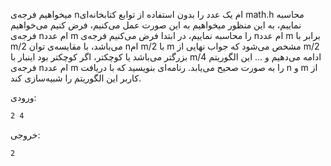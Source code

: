 میخواهیم فرجه‌ی nام یک عدد را بدون استفاده از توابع کتابخانه‌ای math.h محاسبه نماییم، به این منظور میخواهیم به این صورت عمل می‌کنیم، فرض کنیم می‌خواهیم فرجه‌ی nام عدد m را محاسبه نماییم، در ابتدا فرض می‌کنیم فرجه‌ی nام عدد m برابر با m/2 می‌باشد، با مقایسه‌ی توان nام m/2 با m مشخص می‌شود که جواب نهایی از m/2 بزرگتر می‌باشد یا کوچکتر، اگر کوچکتر بود اینبار با m/4 ادامه می‌دهیم و ... این الگوریتم فرجه‌ی nام عدد m را به صورت صحیح می‌یابد. 
رنامه‌ای بنویسید که با دریافت n و m از کاربر این الگوریتم را شبیه‌سازی کند.

ورودی:

```sh
2 4
```

خروجی:

```sh
2
```